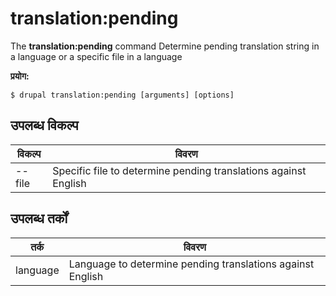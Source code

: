 # translation:pending
The **translation:pending** command Determine pending translation string in a language or a specific file in a language

**प्रयोग:**
```
$ drupal translation:pending [arguments] [options] 
```

## उपलब्ध विकल्प
विकल्प | विवरण
-------|-------------
--file | Specific file to determine pending translations against English

## उपलब्ध तर्कों  
तर्क | विवरण
---------|-------------
language | Language to determine pending translations against English
